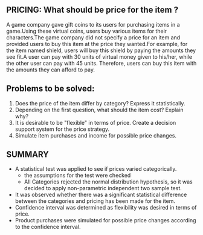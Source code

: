 ## PRICING: What should be price for the item ?
A game company gave gift coins to its users for purchasing items in a game.Using these virtual coins, users buy various items for their characters.The game company did not specify a price for an item and provided users to buy this item at the price they wanted.For example, for the item named shield, users will buy this shield by paying the amounts they see fit.A user can pay with 30 units of virtual money given to his/her, while the other user can pay with 45 units. Therefore, users can buy this item with the amounts they can afford to pay.

## Problems to be solved:
1. Does the price of the item differ by category? Express it statistically.
1. Depending on the first question, what should the item cost? Explain why?
1. It is desirable to be "flexible" in terms of price. Create a decision support system for the price strategy.
1. Simulate item purchases and income for possible price changes.


## SUMMARY

- A statistical test was applied to see if prices varied categorically.
   - the assumptions for the test were checked
   - All Categories rejected the normal distribution hypothesis, so it was decided to apply  non-parametric independent two sample test.
- It was observed whether there was a significant statistical difference between the categories and pricing has been made for the item.
- Confidence interval was determined as flexibility was desired in terms of price.
- Product purchases were simulated for possible price changes according to the confidence interval.
